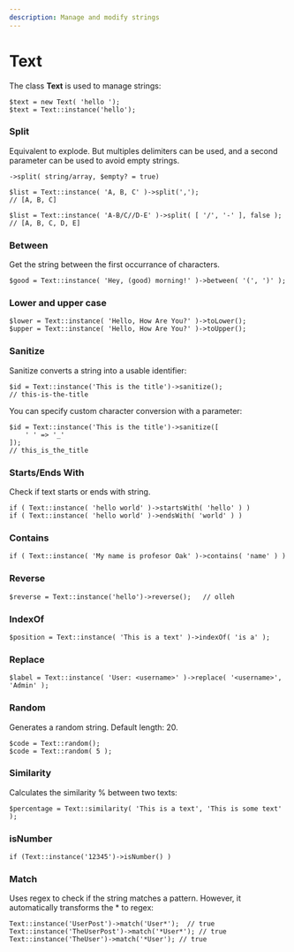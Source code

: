 ```yaml
---
description: Manage and modify strings
---
```


# Text

The class **Text** is used to manage strings:

```
$text = new Text( 'hello ');
$text = Text::instance('hello');
```

### Split

Equivalent to explode. But multiples delimiters can be used, and a second parameter can be used to avoid empty strings.

```
->split( string/array, $empty? = true)

$list = Text::instance( 'A, B, C' )->split(',');    
// [A, B, C]

$list = Text::instance( 'A-B/C//D-E' )->split( [ '/', '-' ], false );   
// [A, B, C, D, E]
```

### Between

Get the string between the first occurrance of characters.

```
$good = Text::instance( 'Hey, (good) morning!' )->between( '(', ')' );
```

### Lower and upper case

```
$lower = Text::instance( 'Hello, How Are You?' )->toLower();
$upper = Text::instance( 'Hello, How Are You?' )->toUpper();
```

### Sanitize

Sanitize converts a string into a usable identifier:

```
$id = Text::instance('This is the title')->sanitize();
// this-is-the-title
```

You can specify custom character conversion with a parameter:

```
$id = Text::instance('This is the title')->sanitize([
    ' ' => '_'
]);  
// this_is_the_title
```

### **Starts/Ends With**

Check if text starts or ends with string.

```
if ( Text::instance( 'hello world' )->startsWith( 'hello' ) )
if ( Text::instance( 'hello world' )->endsWith( 'world' ) )
```

### Contains

```
if ( Text::instance( 'My name is profesor Oak' )->contains( 'name' ) )
```

### **Reverse**

```
$reverse = Text::instance('hello')->reverse();   // olleh
```

### **IndexOf**

```
$position = Text::instance( 'This is a text' )->indexOf( 'is a' );
```

### **Replace**

```
$label = Text::instance( 'User: <username>' )->replace( '<username>', 'Admin' );
```

### **Random**

Generates a random string. Default length: 20.

```
$code = Text::random();
$code = Text::random( 5 );
```

### **Similarity**

Calculates the similarity % between two texts:

```
$percentage = Text::similarity( 'This is a text', 'This is some text' );
```

### isNumber

```
if (Text::instance('12345')->isNumber() )
```

### Match

Uses regex to check if the string matches a pattern. However, it automatically transforms the \* to regex:

```
Text::instance('UserPost')->match('User*');  // true
Text::instance('TheUserPost')->match('*User*'); // true
Text::instance('TheUser')->match('*User'); // true
```
